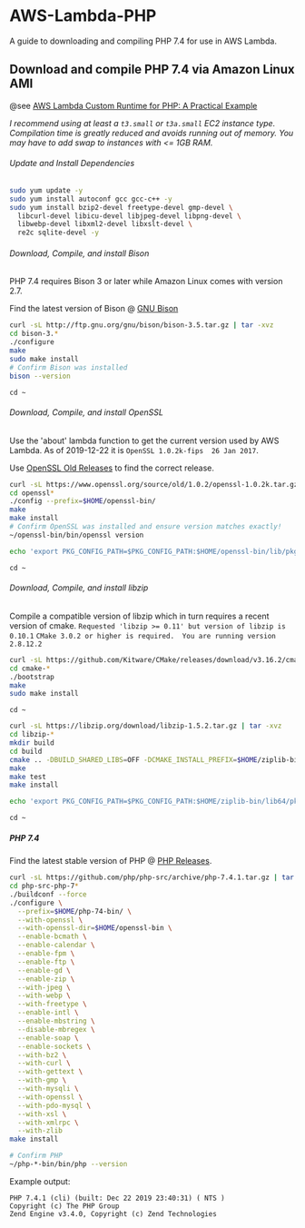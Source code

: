 # AWS-Lambda-PHP

A guide to downloading and compiling PHP 7.4 for use in AWS Lambda.

## Download and compile PHP 7.4 via Amazon Linux AMI

@see [AWS Lambda Custom Runtime for PHP: A Practical Example](https://aws.amazon.com/blogs/apn/aws-lambda-custom-runtime-for-php-a-practical-example/)

*I recommend using at least a `t3.small` or `t3a.small` EC2 instance type. Compilation time is greatly reduced and
avoids running out of memory. You may have to add swap to instances with <= 1GB RAM.*

###### Update and Install Dependencies
```bash
sudo yum update -y
sudo yum install autoconf gcc gcc-c++ -y
sudo yum install bzip2-devel freetype-devel gmp-devel \
  libcurl-devel libicu-devel libjpeg-devel libpng-devel \
  libwebp-devel libxml2-devel libxslt-devel \
  re2c sqlite-devel -y
```

###### Download, Compile, and install Bison

PHP 7.4 requires Bison 3 or later while Amazon Linux comes with version 2.7.

Find the latest version of Bison @ [GNU Bison](http://ftp.gnu.org/gnu/bison/?C=M;O=D)

```bash
curl -sL http://ftp.gnu.org/gnu/bison/bison-3.5.tar.gz | tar -xvz
cd bison-3.*
./configure
make
sudo make install
# Confirm Bison was installed
bison --version
```

`cd ~`

###### Download, Compile, and install OpenSSL

Use the 'about' lambda function to get the current version used by AWS Lambda. As of 2019-12-22 it is `OpenSSL 1.0.2k-fips  26 Jan 2017`.

Use [OpenSSL Old Releases](https://www.openssl.org/source/old/) to find the correct release.

```bash
curl -sL https://www.openssl.org/source/old/1.0.2/openssl-1.0.2k.tar.gz | tar -xvz
cd openssl*
./config --prefix=$HOME/openssl-bin/
make
make install
# Confirm OpenSSL was installed and ensure version matches exactly!
~/openssl-bin/bin/openssl version

echo 'export PKG_CONFIG_PATH=$PKG_CONFIG_PATH:$HOME/openssl-bin/lib/pkgconfig' >> ~/.bash_profile; source ~/.bash_profile
```

`cd ~`

###### Download, Compile, and install libzip

Compile a compatible version of libzip which in turn requires a recent version of cmake.
`Requested 'libzip >= 0.11' but version of libzip is 0.10.1`
`CMake 3.0.2 or higher is required.  You are running version 2.8.12.2`

```bash
curl -sL https://github.com/Kitware/CMake/releases/download/v3.16.2/cmake-3.16.2.tar.gz | tar -xvz
cd cmake-*
./bootstrap
make
sudo make install
```

`cd ~`

```bash
curl -sL https://libzip.org/download/libzip-1.5.2.tar.gz | tar -xvz
cd libzip-*
mkdir build
cd build
cmake .. -DBUILD_SHARED_LIBS=OFF -DCMAKE_INSTALL_PREFIX=$HOME/ziplib-bin
make
make test
make install

echo 'export PKG_CONFIG_PATH=$PKG_CONFIG_PATH:$HOME/ziplib-bin/lib64/pkgconfig' >> ~/.bash_profile; source ~/.bash_profile
```

`cd ~`

##### PHP 7.4

Find the latest stable version of PHP @ [PHP Releases](https://github.com/php/php-src/releases).

```bash
curl -sL https://github.com/php/php-src/archive/php-7.4.1.tar.gz | tar -xvz
cd php-src-php-7*
./buildconf --force
./configure \
  --prefix=$HOME/php-74-bin/ \
  --with-openssl \
  --with-openssl-dir=$HOME/openssl-bin \
  --enable-bcmath \
  --enable-calendar \
  --enable-fpm \
  --enable-ftp \
  --enable-gd \
  --enable-zip \
  --with-jpeg \
  --with-webp \
  --with-freetype \
  --enable-intl \
  --enable-mbstring \
  --disable-mbregex \
  --enable-soap \
  --enable-sockets \
  --with-bz2 \
  --with-curl \
  --with-gettext \
  --with-gmp \
  --with-mysqli \
  --with-openssl \
  --with-pdo-mysql \
  --with-xsl \
  --with-xmlrpc \
  --with-zlib
make install

# Confirm PHP
~/php-*-bin/bin/php --version
```

Example output:
```text
PHP 7.4.1 (cli) (built: Dec 22 2019 23:40:31) ( NTS )
Copyright (c) The PHP Group
Zend Engine v3.4.0, Copyright (c) Zend Technologies
```